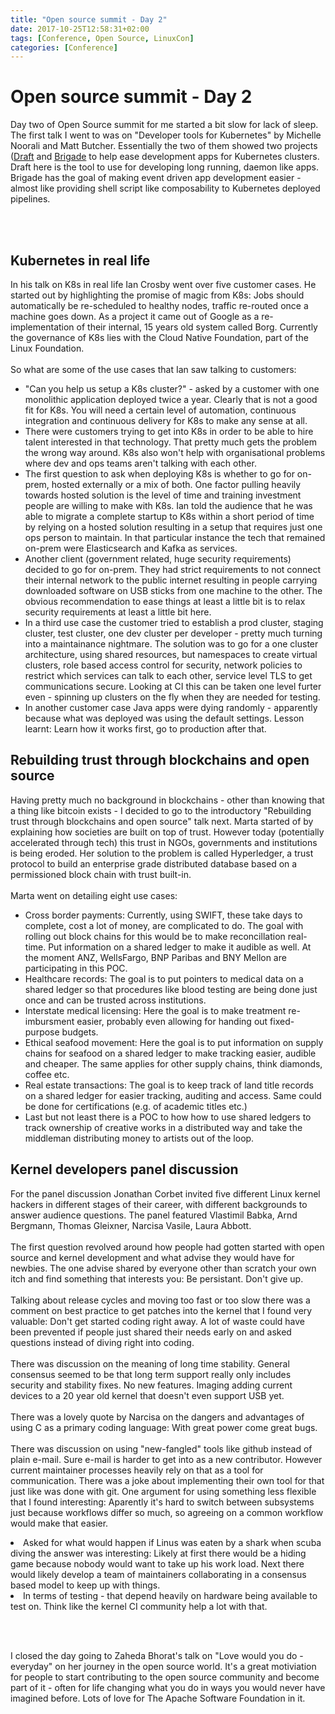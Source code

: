 ```yaml
---
title: "Open source summit - Day 2"
date: 2017-10-25T12:58:31+02:00
tags: [Conference, Open Source, LinuxCon]
categories: [Conference]
---
```


# Open source summit - Day 2


Day two of Open Source summit for me started a bit slow for lack of sleep. The
first talk I went to was on "Developer tools for Kubernetes" by Michelle Noorali
and Matt Butcher. Essentially the two of them showed two projects (<a
href="https://github.com/azure/draft">Draft</a> and <a
href="https://github.com/azure/brigade">Brigade</a> to help ease development
apps for Kubernetes clusters. Draft here is the tool to use for developing long
running, daemon like apps. Brigade has the goal of making event driven app
development easier - almost like providing shell script like composability to
Kubernetes deployed pipelines.

<br><br>

<h2>Kubernetes in real life</h2>
In his talk on K8s in real life Ian Crosby went over five customer cases. He
started out by highlighting the promise of magic from K8s: Jobs should
automatically be re-scheduled to healthy nodes, traffic re-routed once a machine
goes down. As a project it came out of Google as a re-implementation of their
internal, 15 years old system called Borg. Currently the governance of K8s lies
with the Cloud Native Foundation, part of the Linux Foundation.
<br><br>
So what are some of the use cases that Ian saw talking to customers:
<ul>
<li>"Can you help us setup a K8s cluster?" - asked by a customer with one
monolithic application deployed twice a year. Clearly that is not a good fit for
K8s. You will need a certain level of automation, continuous integration and
continuous delivery for K8s to make any sense at all. 
<li>There were customers trying to get into K8s in order to be able to hire
talent interested in that technology. That pretty much gets the problem the
wrong way around. K8s also won't help with organisational problems where dev and
ops teams aren't talking with each other.
<li>The first question to ask when deploying K8s is whether to go for on-prem,
hosted externally or a mix of both. One factor pulling heavily towards hosted
solution is the level of time and training investment people are willing to make
with K8s. Ian told the audience that he was able to migrate a complete startup
to K8s within a short period of time by relying on a hosted solution resulting
in a setup that requires just one ops person to maintain. In that particular
instance the tech that remained on-prem were Elasticsearch and Kafka as
services.
<li>Another client (government related, huge security requirements) decided to
go for on-prem. They had strict requirements to not connect their internal
network to the public internet resulting in people carrying downloaded software
on USB sticks from one machine to the other. The obvious recommendation to ease
things at least a little bit is to relax security requirements at least a little
bit here.
<li>In a third use case the customer tried to establish a prod cluster, staging
cluster, test cluster, one dev cluster per developer - pretty much turning into
a maintainance nightmare. The solution was to go for a one cluster architecture,
using shared resources, but namespaces to create virtual clusters, role based
access control for security, network policies to restrict which services can
talk to each other, service level TLS to get communications secure. Looking at
CI this can be taken one level furter even - spinning up clusters on the fly
when they are needed for testing.
<li>In another customer case Java apps were dying randomly - apparently because
what was deployed was using the default settings. Lesson learnt: Learn how it
works first, go to production after that.
</ul>

<h2>Rebuilding trust through blockchains and open source</h2>
Having pretty much no background in blockchains - other than knowing that a
thing like bitcoin exists - I decided to go to the introductory "Rebuilding
trust through blockchains and open source" talk next. Marta started of by
explaining how societies are built on top of trust. However today (potentially
accelerated through tech) this trust in NGOs, governments and institutions is
being eroded. Her solution to the problem is called Hyperledger, a trust
protocol to build an enterprise grade distributed database based on a
permissioned block chain with trust built-in.
<br><br>
Marta went on detailing eight use cases:
<ul>
<li>Cross border payments: Currently, using SWIFT, these take days to complete,
cost a lot of money, are complicated to do. The goal with rolling out block
chains for this would be to make reconcillation real-time. Put information on a
shared ledger to make it audible as well. At the moment ANZ, WellsFargo, BNP
Paribas and BNY Mellon are participating in this POC.
<li>Healthcare records: The goal is to put pointers to medical data on a shared
ledger so that procedures like blood testing are being done just once and can be
trusted across institutions.
<li>Interstate medical licensing: Here the goal is to make treatment
re-imbursment easier, probably even allowing for handing out fixed-purpose
budgets.
<li>Ethical seafood movement: Here the goal is to put information on supply
chains for seafood on a shared ledger to make tracking easier, audible and
cheaper. The same applies for other supply chains, think diamonds, coffee etc.
<li>Real estate transactions: The goal is to keep track of land title records on
a shared ledger for easier tracking, auditing and access. Same could be done for
certifications (e.g. of academic titles etc.)
<li>Last but not least there is a POC to how how to use shared ledgers to track
ownership of creative works in a distributed way and take the middleman
distributing money to artists out of the loop.
</ul>

<h2>Kernel developers panel discussion</h2>

For the panel discussion Jonathan Corbet invited five different Linux kernel
hackers in different stages of their career, with different backgrounds to
answer audience questions. The panel featured Vlastimil Babka, Arnd Bergmann,
Thomas Gleixner, Narcisa Vasile, Laura Abbott.
<br><br>
The first question revolved around how people had gotten started with open
source and kernel development and what advise they would have for newbies. The
one advise shared by everyone other than scratch your own itch and find
something that interests you: Be persistant. Don't give up.
<br><br>
Talking about release cycles and moving too fast or too slow there was a comment
on best practice to get patches into the kernel that I found very valuable:
Don't get started coding right away. A lot of waste could have been prevented if
people just shared their needs early on and asked questions instead of diving
right into coding.
<br><br>
There was discussion on the meaning of long time stability. General consensus
seemed to be that long term support really only includes security and stability
fixes. No new features. Imaging adding current devices to a 20 year old kernel
that doesn't even support USB yet.
<br><br>
There was a lovely quote by Narcisa on the dangers and advantages of using C as
a primary coding language: With great power come great bugs.
<br><br>
There was discussion on using "new-fangled" tools like github instead of plain
e-mail. Sure e-mail is harder to get into as a new contributor. However current
maintainer processes heavily rely on that as a tool for communication. There was
a joke about implementing their own tool for that just like was done with git.
One argument for using something less flexible that I found interesting:
Aparently it's hard to switch between subsystems just because workflows differ
so much, so agreeing on a common workflow would make that easier.
<li>Asked for what would happen if Linus was eaten by a shark when scuba diving
the answer was interesting: Likely at first there would be a hiding game because
nobody would want to take up his work load. Next there would likely develop a
team of maintainers collaborating in a consensus based model to keep up with
things.
<li>In terms of testing - that depend heavily on hardware being available to
test on. Think like the kernel CI community help a lot with that.
</ul>

<br><br>

I closed the day going to Zaheda Bhorat's talk on "Love would you do - everyday"
on her journey in the open source world. It's a great motiviation for people to
start contributing to the open source community and become part of it - often
for life changing what you do in ways you would never have imagined before. Lots
of love for The Apache Software Foundation in it.
